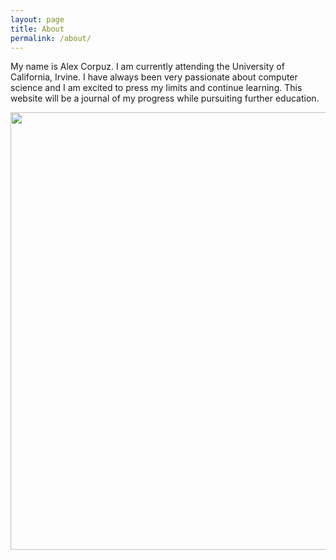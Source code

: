 ```yaml
---
layout: page
title: About
permalink: /about/
---
```


My name is Alex Corpuz. I am currently attending the University of California, Irvine. I have always been very passionate about computer science and I am excited to press my limits and continue learning. This website will be a journal of my progress while pursuiting further education. 



<img src='https://alex.corpuz.dev/images/image_self.jpg' width = 700, height = 700)>


[jekyll-organization]: https://github.com/jekyll
